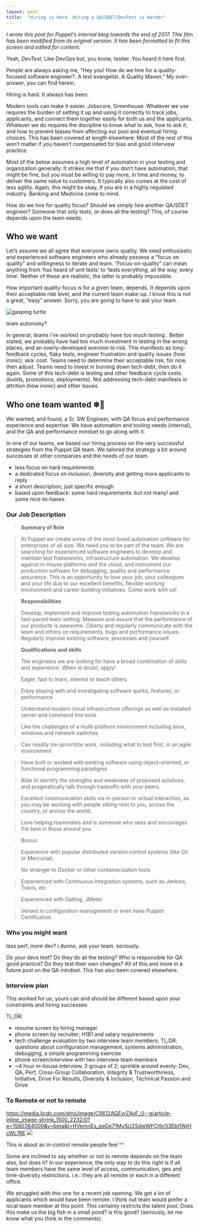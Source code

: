 ```yaml
---
layout: post
title:  "Hiring is Hard. Hiring a QA/SDET/DevTest is Harder"
---
```


_I wrote this post for Puppet’s internal blog towards the end of 2017. This film has been modified from its original version. It has been formatted to fit this screen and edited for content._

Yeah, _DevTest_. Like DevOps but, you know, testier. You heard it here first.

People are always asking me, “Hey you! How do we hire for a quality-focused software engineer?. A test evangelist. A Quality Maven.” My over-answer, you can find herein.

Hiring is hard. It always has been.

Modern tools can make it easier. Jobscore, Greenhouse. Whatever we use requires the burden of setting it up and using it correctly to track jobs, applicants, and connect them together easily for both us and the applicants. Whatever we do requires the discipline to know what to ask, how to ask it, and how to prevent biases from affecting our pool and eventual hiring choices. This has been covered at length elsewhere. Most of the rest of this won’t matter if you haven’t compensated for bias and good interview practice.

Most of the below assumes a high level of automation in your testing and organization generally. It strikes me that if you don’t have automation, that might be fine, but you must be willing to pay more, in time and money, to deliver the same value to customers. It typically also comes at the cost of less agility. Again, this might be okay, if you are in a highly regulated industry. Banking and Medicine come to mind.

How do we hire for quality focus? Should we simply hire another QA/SDET engineer? Someone that only tests, or does all the testing? This, of course depends upon the team needs.

Who we want
-----------

Let’s assume we all agree that everyone owns quality. We need enthusiastic and experienced software engineers who already possess a “focus on quality” and willingness to iterate and learn. “Focus-on-quality” can mean anything from ‘has heard of unit tests’ to ‘tests everything, all the way, every time’. Neither of these are realistic, the latter is probably impossible.

How important quality-focus is for a given team, depends. It depends upon their acceptable risk level, and the current team make-up. I know this is not a great, “easy” answer. Sorry, you are going to have to ask your team <gasp>.

![gasping turtle](https://live.staticflickr.com/53/136663050_53518d11ba_b.jpg)

team autonomy?

In general, teams i’ve worked on probably have too much testing <gasp again>. Better stated, we probably have had too much investment in testing in the wrong places, and an overly-developed aversion to risk. This manifests as long-feedback cycles, flaky tests, engineer frustration and quality issues (how ironic); aka: cost. Teams need to determine their acceptable risk, for now, then adjust. Teams need to invest in burning down tech-debt, then do it again. Some of this tech-debt is testing and other feedback cycle costs (builds, promotions, deployments). Not addressing tech-debt manifests in attrition (how ironic) and other issues.

Who one team wanted ❄🦄
-----------------------

We wanted, and found, a Sr. SW Engineer, with QA focus and performance experience and expertise. We have automation and tooling needs (internal), and the QA and performance mindset to go along with it.

In one of our teams, we based our hiring process on the very successful strategies from the Puppet QA team. We tailored the strategy a bit around successes at other companies and the needs of our team.

-   less focus on hard requirements
-   a dedicated focus on inclusion, diversity and getting more applicants to reply
-   a short description, just specific enough
-   based upon feedback: some hard requirements. but not many! and some nice-to-haves.

### **Our Job Description**

> **Summary of Role**

> At Puppet we create some of the most loved automation software for enterprises of all size. We need you to be part of the team. We are searching for experienced software engineers to develop and maintain test frameworks, infrastructure automation. We develop against in-house platforms and the cloud, and instrument our production software for debugging, quality and performance assurance. This is an opportunity to love your job, your colleagues and your life due to our excellent benefits, flexible working environment and career building initiatives. Come work with us!

> **Responsibilities**

> Develop, implement and improve testing automation frameworks in a fast-paced team setting. Measure and assure that the performance of our products is awesome. Clearly and regularly communicate with the team and others on requirements, bugs and performance issues. Regularly improve existing software, processes and yourself.

> **Qualifications and skills**

> The engineers we are looking for have a broad combination of skills and experience. When in doubt, apply!

> Eager, fast to learn, interest to teach others

> Enjoy playing with and investigating software quirks, features, or performance

> Understand modern cloud infrastructure offerings as well as installed server and command line tools

> Like the challenges of a multi-platform environment including linux, windows and network switches

> Can readily (re-)prioritize work, including what to test first, in an agile environment

> Have built or worked with existing software using object-oriented, or functional programming paradigms

> Able to identify the strengths and weakness of proposed solutions, and pragmatically talk through tradeoffs with your peers.

> Excellent communication skills via in-person or virtual interaction, as you may be working with people sitting next to you, across the country, or across the world.

> Love helping teammates and is someone who sees and encourages the best in those around you

> Bonus:

> Experience with popular distributed version control systems (like Git or Mercurial).

> No stranger to Docker or other containerization tools

> Experienced with Continuous Integration systems, such as Jenkins, Travis, etc

> Experienced with Gatling, JMeter

> Versed in configuration management or even have Puppet Certification

### **Who you might want**

less perf, more dev? i dunno, ask your team. seriously.

Do your devs test? Do they do all the testing? Who is responsible for QA good practice? Do they test their own changes? All of this and more in a future post on the QA mindset. This has also been covered elsewhere.

### **Interview plan**

This worked for us, yours can and should be different based upon your constraints and hiring successes.

TL;DR:

-   resume screen by hiring manager
-   phone screen by recruiter; H1B1 and salary requirements
-   tech challenge evaluation by two interview team members; TL;DR: questions about configuration management, systems administration, debugging, a simple programming exercise
-   phone screen/interview with two interview team members
-   ~4 hour in-house interview, 3 groups of 2; sprinkle around evenly: Dev, QA, Perf, Cross-Group Collaboration, Integrity & Trustworthiness, Initiative, Drive For Results, Diversity & Inclusion, Technical Passion and Drive

### **To Remote or not to remote**

https://media.licdn.com/dms/image/C5612AQEvrZAvF_U--g/article-inline_image-shrink_1500_2232/0?e=1560384000&v=beta&t=HVemnEs_eeGe71MySU2SdwWFCj9c53Ebl1WjHcWL1RE
![](https://media.licdn.com/dms/image/C5612AQEvrZAvF_U--g/article-inline_image-shrink_1500_2232/0?e=1560384000&v=beta&t=HVemnEs_eeGe71MySU2SdwWFCj9c53Ebl1WjHcWL1RE)

This is about as in-control remote people feel ^^

Some are inclined to say whether or not to remote depends on the team also, but does it? In our experience, the only way to do this right is if all team members have the same level of access, communication, geo and time-diversity restrictions. i.e.: they are all remote or each in a different office.

We struggled with this one for a recent job opening. We got a lot of applicants which would have been remote. I think out team would prefer a local team member at this point. This certainly restricts the talent pool. Does this make us the big fish in a small pond? is this good? (seriously, let me know what you think in the comments).
